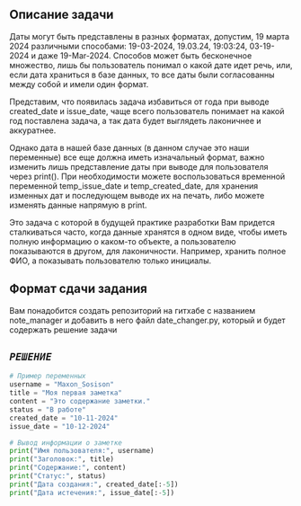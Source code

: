 ## Описание задачи

Даты могут быть представлены в разных форматах, допустим, 19 марта 2024 различными способами:
19-03-2024, 19.03.24, 19:03:24, 03-19-2024 и даже 19-Mar-2024.
Способов может быть бесконечное множество,
лишь бы пользователь понимал о какой дате идет речь, или, если дата храниться в
базе данных, то все даты были согласованны между собой и имели один формат.

Представим, что появилась задача избавиться от года при выводе created_date и issue_date,
чаще всего пользователь понимает на какой год поставлена задача,
а так дата будет выглядеть лаконичнее и аккуратнее.

Однако дата в нашей базе данных (в данном случае это наши переменные) все еще должна иметь изначальный формат,
важно изменить лишь представление даты при выводе для пользователя через print(). 
При необходимости можете воспользоваться временной переменной temp_issue_date и temp_created_date,
для хранения изменных дат и последующем выводе их на печать, 
либо можете изменять данные напрямую в print.

Это задача с которой в будущей практике разработки Вам придется сталкиваться часто, когда данные хранятся в одном виде,
чтобы иметь полную информацию о каком-то объекте, а пользователю показываются в другом, для лаконичности.
Например, хранить полное ФИО, а показывать пользователю только инициалы. 


## Формат сдачи задания

Вам понадобится создать репозиторий на гитхабе с названием note_manager
и добавить в него файл date_changer.py, который и будет содержать решение задачи

## **_`РЕШЕНИЕ`_**

```py
# Пример переменных
username = "Maxon_Sosison"
title = "Моя первая заметка"
content = "Это содержание заметки."
status = "В работе"
created_date = "10-11-2024"
issue_date = "10-12-2024"

# Вывод информации о заметке
print("Имя пользователя:", username)
print("Заголовок:", title)
print("Содержание:", content)
print("Статус:", status)
print("Дата создания:", created_date[:-5])
print("Дата истечения:", issue_date[:-5])

```